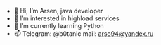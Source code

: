- 👋 Hi, I’m Arsen, java developer
- 👀 I’m interested in highload services
- 🌱 I’m currently learning Python
- 📫 Telegram: @b0tanic
     mail: arso94@yandex.ru 

<!---
b0tanic/b0tanic is a ✨ special ✨ repository because its `README.md` (this file) appears on your GitHub profile.
You can click the Preview link to take a look at your changes.
--->
